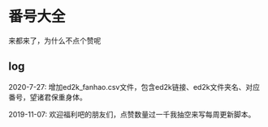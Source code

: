 # 番号大全
来都来了，为什么不点个赞呢

## log
2020-7-27:
增加ed2k_fanhao.csv文件，包含ed2k链接、ed2k文件夹名、对应番号，望诸君保重身体。


2019-11-07:
欢迎福利吧的朋友们，点赞数量过一千我抽空来写每周更新脚本。
